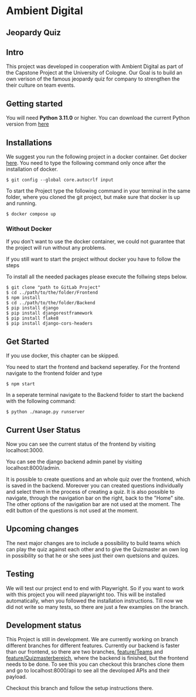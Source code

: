 # Ambient Digital
## Jeopardy Quiz

## Intro
This project was developed in cooperation with Ambient Digital as part of the Capstone Project at the University of Cologne.
Our Goal is to build an own verison of the famous jeopardy quiz for company to strengthen the their culture on team events.

## Getting started
You will need __Python 3.11.0__ or higher.
You can download the current Python version from [here](https://www.python.org/downloads/)

## Installations
We suggest you run the following project in a docker container.
Get docker [here](https://docs.docker.com/).
You need to type the following command only once after the installation of docker.
```
$ git config --global core.autocrlf input
```

To start the Project type the following command in your terminal in the same folder, where you cloned the git project, but make sure that docker is up and running.
```
$ docker compose up
```

### Without Docker
If you don't want to use the docker container, we could not guarantee that the project will run without any problems.

If you still want to start the project without docker you have to follow the steps

To install all the needed packages please execute the follwing steps below.
```
$ git clone "path to GitLab Project"
$ cd ../path/to/the/folder/Frontend
$ npm install 
$ cd ../path/to/the/folder/Backend
$ pip install django
$ pip install djangorestframework
$ pip install flake8
$ pip install django-cors-headers
```

## Get Started
If you use docker, this chapter can be skipped.

You need to start the frontend and backend seperatley.
For the frontend navigate to the frontend folder and type 
``` 
$ npm start 
```
In a seperate terminal navigate to the Backend folder to start the backend with the following command:
```
$ python ./manage.py runserver
```
## Current User Status
Now you can see the current status of the frontend by visiting localhost:3000.

You can see the django backend admin panel by visiting localhost:8000/admin. 

It is possible to create questions and an whole quiz over the frontend, which is saved in the backend. 
Moreover you can created questions individually and select them in the process of creating a quiz. It is also possible to navigate, through the navigation bar on the right, back to the "Home" site. The other options of the navigation bar are not used at the moment.
The edit button of the questions is not used at the moment.

## Upcoming changes
The next major changes are to include a possibility to build teams which can play the quiz against each other and to give the Quizmaster an own log in possibility so that he or she sees just their own quetsions and quizes.

## Testing
We will test our project end to end with Playwright. So if you want to work with this project you will need playwright too. This will be installed automatically, when you followed the installation instructions.
Till now we did not write so many tests, so there are just a few examples on the branch.

## Development status
This Project is still in development.
We are currently working on branch different branches for different features.
Currently our backend is faster than our frontend, so there are two branches, [feature/Teams](https://gitlab.com/ciis-capstone-project/winter-2022-2023/team-03/ambient-digital/-/tree/feature/Teams) and [feature/Quizmasterbereich](https://gitlab.com/ciis-capstone-project/winter-2022-2023/team-03/ambient-digital/-/tree/feature/quizmasterbereich), where the backend is finished, but the frontend needs to be done.
To see this you can checkout this branches clone them and go to localhost:8000/api to see all the devoloped APIs and their payload.

Checkout this branch and follow the setup instructions there.